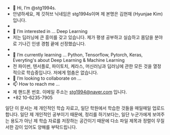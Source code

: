 - 👋 Hi, I’m @stg1994s.
- 안녕하세요, 제 깃허브 닉네임은 stg1994s이며 제 본명은 김현재 (Hyunjae Kim) 입니다.
- 
- 👀 I’m interested in ... Deep Learning
- 저는 딥러닝에 큰 흥미를 갖고 있습니다. 제가 평생 공부하고 실습하고 몸담을 분야로 기나긴 인생 경험 끝에 선정했습니다.
- 
- 🌱 I’m currently learning ... Python, Tensorflow, Pytorch, Keras, Everyting's about Deep Learning & Machine Learning
- 전 파이썬, 텐서플로, 파이토치, 케라스, 머신러닝과 딥러닝에 관한 모든 것을 열정적으로 학습중입니다. 저에게 멈춤은 없습니다.
- 💞️ I’m looking to collaborate on ...
- 📫 How to reach me ...
- 제 핸드폰 번호. 이메일 주소는 stg1994@naver.com 입니다. 
- +82 10-6235-7905 

일단 이 문서는 제 개인적인 학습 자료고, 일단 학원에서 학습한 것들을 매일매일 업로드합니다. 일단 제 개인적인 공부이기 때문에, 정리를 하기보다는,
일단 누군가에게 보여주는 용도가 아닌 제 학습 자료를 저장하는 공간이기 때문에 다소 파일 제목과 정렬이 무질서한 감이 있어도 양해를 부탁드립니다.
<!---
stg1994s/stg1994s is a ✨ special ✨ repository because its `README.md` (this file) appears on your GitHub profile.
You can click the Preview link to take a look at your changes.
--->
